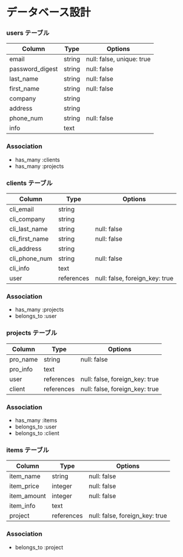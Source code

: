 # データベース設計

### users テーブル

| Column                     | Type   | Options                   |
| -------------------------- | ------ | ------------------------- |
| email                      | string | null: false, unique: true |
| password_digest            | string | null: false               |
| last_name                  | string | null: false               |
| first_name                 | string | null: false               |
| company                    | string |                           |
| address                    | string |                           |
| phone_num                  | string | null: false               |
| info                       | text   |                           |

### Association

- has_many :clients
- has_many :projects

### clients テーブル

| Column                     | Type        | Options                         |
| -------------------------- | ----------- | ------------------------------- |
| cli_email                  | string      |                                 |
| cli_company                | string      |                                 |
| cli_last_name              | string      | null: false                     |
| cli_first_name             | string      | null: false                     |
| cli_address                | string      |                                 |
| cli_phone_num              | string      | null: false                     |
| cli_info                   | text        |                                 |
| user                       | references  | null: false, foreign_key: true  |

### Association

- has_many :projects
- belongs_to :user

### projects テーブル

| Column                     | Type        | Options                         |
| -------------------------- | ----------- | ------------------------------- |
| pro_name                   | string      | null: false                     |
| pro_info                   | text        |                                 |
| user                       | references  | null: false, foreign_key: true  |
| client                     | references  | null: false, foreign_key: true  |

### Association

- has_many :items
- belongs_to :user
- belongs_to :client

### items テーブル

| Column                       | Type        | Options                         |
| ---------------------------- | ----------- | ------------------------------- |
| item_name                    | string      | null: false                     |
| item_price                   | integer     | null: false                     |
| item_amount                  | integer     | null: false                     |
| item_info                    | text        |                                 |
| project                      | references  | null: false, foreign_key: true  |

### Association

- belongs_to :project
